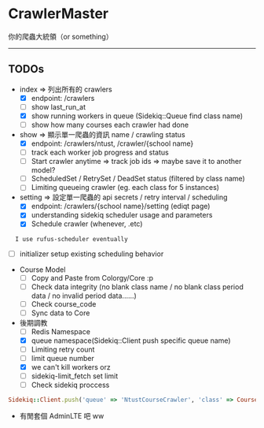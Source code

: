 CrawlerMaster
=============

你的爬蟲大統領（or something）

-----------------

## TODOs

* index => 列出所有的 crawlers
  - [x] endpoint: /crawlers
  - [ ] show last_run_at
  - [x] show running workers in queue (Sidekiq::Queue find class name)
  - [ ] show how many courses each crawler had done

* show => 顯示單一爬蟲的資訊 name / crawling status
  - [x] endpoint: /crawlers/ntust, /crawler/{school name}
  - [ ] track each worker job progress and status
  - [ ] Start crawler anytime => track job ids => maybe save it to another model?
  - [ ] ScheduledSet / RetrySet / DeadSet status (filtered by class name)
  - [ ] Limiting queueing crawler (eg. each class for 5 instances)

* setting => 設定單一爬蟲的 api secrets / retry interval / scheduling
  - [x] endpoint: /crawlers/{school name}/setting (ediqt page)
  - [x] understanding sidekiq scheduler usage and parameters
  - [x] Schedule crawler (whenever, .etc)
```
  I use rufus-scheduler eventually
```
  - [ ] initializer setup existing scheduling behavior

* Course Model
  - [ ] Copy and Paste from Colorgy/Core :p
  - [ ] Check data integrity (no blank class name / no blank class period data / no invalid period data......)
  - [ ] Check course_code
  - [ ] Sync data to Core

* 後期調教
  - [ ] Redis Namespace
  - [x] queue namespace(Sidekiq::Client push specific queue name)
  - [ ] Limiting retry count
  - [ ] limit queue number
  - [x] we can't kill workers orz
  - [ ] sidekiq-limit_fetch set limit
  - [ ] Check sidekiq proccess

```ruby
Sidekiq::Client.push('queue' => 'NtustCourseCrawler', 'class' => CourseCrawler::Worker, 'args' => ['NtustCourseCrawler'])
```

* 有閒套個 AdminLTE 吧 ww
